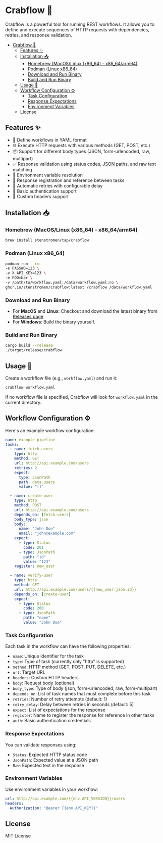 # Crabflow 🦀

Crabflow is a powerful tool for running REST workflows. It allows you to define and execute sequences of HTTP requests with dependencies, retries, and response validation.

- [Crabflow 🦀](#crabflow-)
  - [Features ✨](#features-)
  - [Installation 📥](#installation-)
    - [Homebrew (MacOS/Linux (x86\_64) - x86\_64/arm64)](#homebrew-macoslinux-x86_64---x86_64arm64)
    - [Podman (Linux x86\_64)](#podman-linux-x86_64)
    - [Download and Run Binary](#download-and-run-binary)
    - [Build and Run Binary](#build-and-run-binary)
  - [Usage 🚀](#usage-)
  - [Workflow Configuration ⚙️](#workflow-configuration-️)
    - [Task Configuration](#task-configuration)
    - [Response Expectations](#response-expectations)
    - [Environment Variables](#environment-variables)
  - [License](#license)

## Features ✨

- 📝 Define workflows in YAML format
- 🌐 Execute HTTP requests with various methods (GET, POST, etc.)
- 📦 Support for different body types (JSON, form-urlencoded, raw, multipart)
- ✅ Response validation using status codes, JSON paths, and raw text matching
- 🔧 Environment variable resolution
- 🔄 Response registration and reference between tasks
- 🔁 Automatic retries with configurable delay
- 🔐 Basic authentication support
- 🎯 Custom headers support

## Installation 📥

### Homebrew (MacOS/Linux (x86_64) - x86_64/arm64)

```bash
brew install stenstromen/tap/crabflow
```

### Podman (Linux x86_64)

```bash
podman run --rm 
-e PASSWD=123 \
-e X_API_KEY=123 \
-e FOO=bar \
-v /path/to/workflow.yaml:/data/workflow.yaml:ro \
ghcr.io/stenstromen/crabflow:latest /crabflow /data/workflow.yaml
```

### Download and Run Binary

- For **MacOS** and **Linux**: Checkout and download the latest binary from [Releases page](https://github.com/Stenstromen/crabflow/releases/latest/)
- For **Windows**: Build the binary yourself.

### Build and Run Binary

```bash
cargo build --release
./target/release/crabflow
```

## Usage 🚀

Create a workflow file (e.g., `workflow.yaml`) and run it:

```bash
crabflow workflow.yaml
```

If no workflow file is specified, Crabflow will look for `workflow.yaml` in the current directory.

## Workflow Configuration ⚙️

Here's an example workflow configuration:

```yaml
name: example-pipeline
tasks:
  - name: fetch-users
    type: http
    method: GET
    url: http://api.example.com/users
    retries: 2
    expect:
      type: JsonPath
      path: data.users
      value: "[]"

  - name: create-user
    type: http
    method: POST
    url: http://api.example.com/users
    depends_on: [fetch-users]
    body_type: json
    body:
      name: "John Doe"
      email: "john@example.com"
    expect:
      - type: Status
        code: 201
      - type: JsonPath
        path: "id"
        value: "123"
    register: new_user

  - name: verify-user
    type: http
    method: GET
    url: http://api.example.com/users/{{new_user.json.id}}
    depends_on: [create-user]
    expect:
      - type: Status
        code: 200
      - type: JsonPath
        path: "name"
        value: "John Doe"
```

### Task Configuration

Each task in the workflow can have the following properties:

- `name`: Unique identifier for the task
- `type`: Type of task (currently only "http" is supported)
- `method`: HTTP method (GET, POST, PUT, DELETE, etc.)
- `url`: Target URL
- `headers`: Custom HTTP headers
- `body`: Request body (optional)
- `body_type`: Type of body (json, form-urlencoded, raw, form-multipart)
- `depends_on`: List of task names that must complete before this task
- `retries`: Number of retry attempts (default: 1)
- `retry_delay`: Delay between retries in seconds (default: 5)
- `expect`: List of expectations for the response
- `register`: Name to register the response for reference in other tasks
- `auth`: Basic authentication credentials

### Response Expectations

You can validate responses using:

- `Status`: Expected HTTP status code
- `JsonPath`: Expected value at a JSON path
- `Raw`: Expected text in the response

### Environment Variables

Use environment variables in your workflow:

```yaml
url: http://api.example.com/{{env.API_VERSION}}/users
headers:
  Authorization: "Bearer {{env.API_KEY}}"
```

## License

MIT License
